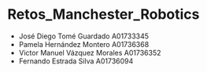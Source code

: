 # Retos_Manchester_Robotics

- José Diego Tomé Guardado A01733345
- Pamela Hernández Montero A01736368
- Victor Manuel Vázquez Morales A01736352
- Fernando Estrada Silva A01736094
